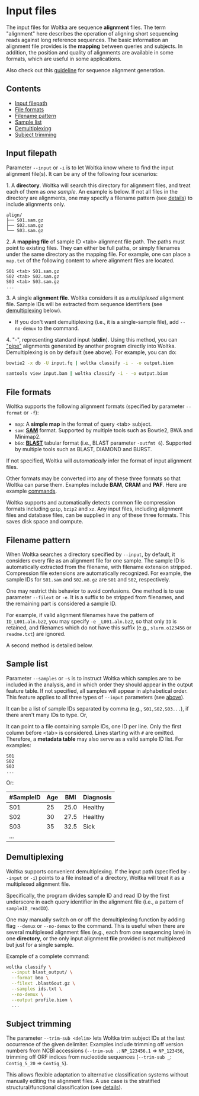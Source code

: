 # Input files

The input files for Woltka are sequence **alignment** files. The term "alignment" here describes the operation of aligning short sequencing reads against long reference sequences. The basic information an alignment file provides is the **mapping** between queries and subjects. In addition, the position and quality of alignments are available in some formats, which are useful in some applications.

Also check out this [guideline](align.md) for sequence alignment generation.

## Contents

- [Input filepath](#input-filepath)
- [File formats](#file-formats)
- [Filename pattern](#filename-pattern)
- [Sample list](#sample-list)
- [Demultiplexing](#demultiplexing)
- [Subject trimming](#subject-trimming)

## Input filepath

Parameter `--input` or `-i` is to let Woltka know where to find the input alignment file(s). It can be any of the following four scenarios:

1\. A **directory**. Woltka will search this directory for alignment files, and treat each of them as _one sample_. An example is below. If not all files in the directory are alignments, one may specify a filename pattern (see [details](#filename-patterns)) to include alignments only.

```
align/
├── S01.sam.gz
├── S02.sam.gz
└── S03.sam.gz
```

2\. A **mapping file** of sample ID \<tab\> alignment file path. The paths must point to existing files. They can either be full paths, or simply filenames under the same directory as the mapping file. For example, one can place a `map.txt` of the following content to where alignment files are located.

```
S01 <tab> S01.sam.gz
S02 <tab> S02.sam.gz
S03 <tab> S03.sam.gz
...
```

3\. A single **alignment file**. Woltka considers it as a _multiplexed_ alignment file. Sample IDs will be extracted from sequence identifiers (see [demultiplexing](#demultiplexing) below).

- If you don't want demultiplexing (i.e., it is a single-sample file), add `--no-demux` to the command.

4\. "-", representing standard input (**stdin**). Using this method, you can ["pipe"](https://en.wikipedia.org/wiki/Pipeline_(Unix)) alignments generated by another program directly into Woltka. Demultiplexing is on by default (see above). For example, you can do:

```bash
bowtie2 -x db -U input.fq | woltka classify -i - -o output.biom
```

```bash
samtools view input.bam | woltka classify -i - -o output.biom
```

## File formats

Woltka supports the following alignment formats (specified by parameter `--format` or `-f`):

- `map`: A **simple map** in the format of query \<tab\> subject.
- `sam`: [**SAM**](https://en.wikipedia.org/wiki/SAM_(file_format)) format. Supported by multiple tools such as Bowtie2, BWA and Minimap2.
- `b6o`: [**BLAST**](https://www.metagenomics.wiki/tools/blast/blastn-output-format-6) tabular format (i.e., BLAST parameter `-outfmt 6`). Supported by multiple tools such as BLAST, DIAMOND and BURST.

If not specified, Woltka will _automatically_ infer the format of input alignment files.

Other formats may be converted into any of these three formats so that Woltka can parse them. Examples include **BAM**, **CRAM** and **PAF**. Here are example [commands](faq.md#input-files).

Woltka supports and automatically detects common file compression formats including `gzip`, `bzip2` and `xz`. Any input files, including alignment files and database files, can be supplied in any of these three formats. This saves disk space and compute.

## Filename pattern

When Woltka searches a directory specified by `--input`, by default, it considers every file as an alignment file for one sample. The sample ID is automatically extracted from the filename, with filename extension stripped. Compression file extensions are automatically recognized. For example, the sample IDs for `S01.sam` and `S02.m8.gz` are `S01` and `S02`, respectively.

One may restrict this behavior to avoid confusions. One method is to use parameter `--filext` or `-e`. It is a suffix to be stripped from filenames, and the remaining part is considered a sample ID.

  For example, if valid alignment filenames have the pattern of `ID_L001.aln.bz2`, you may specify `-e _L001.aln.bz2`, so that only `ID` is retained, and filenames which do not have this suffix (e.g., `slurm.o123456` or `readme.txt`) are ignored.

A second method is detailed below.

## Sample list

Parameter `--samples` or `-s` is to instruct Woltka which samples are to be included in the analysis, and in which order they should appear in the output feature table. If not specified, all samples will appear in alphabetical order. This feature applies to all three types of `--input` parameters (see [above](#input-filepath)).

It can be a list of sample IDs separated by comma (e.g., `S01,S02,S03...`), if there aren't many IDs to type. Or,

It can point to a file containing sample IDs, one ID per line. Only the first column before \<tab\> is considered. Lines starting with `#` are omitted. Therefore, a **metadata table** may also serve as a valid sample ID list. For examples:

```
S01
S02
S03
...
```

Or:

#SampleID | Age | BMI | Diagnosis
--- | --- | --- | ---
S01 | 25 | 25.0 | Healthy
S02 | 30 | 27.5 | Healthy
S03 | 35 | 32.5 | Sick
... |

## Demultiplexing

Woltka supports convenient demultiplexing. If the input path (specified by `--input` or `-i`) points to a file instead of a directory, Woltka will treat it as a multiplexed alignment file.

Specifically, the program divides sample ID and read ID by the first underscore in each query identifier in the alignment file (i.e., a pattern of `sampleID_readID`).

One may manually switch on or off the demultiplexing function by adding flag `--demux` or `--no-demux` to the command. This is useful when there are several multiplexed alignment files (e.g., each from one sequencing lane) in one **directory**, or the only input alignment **file** provided is not multiplexed but just for a single sample.

Example of a complete command:

```bash
woltka classify \
  --input blast_output/ \
  --format b6o \
  --filext .blast6out.gz \
  --samples ids.txt \
  --no-demux \
  --output profile.biom \
  ...
```

## Subject trimming

The parameter `--trim-sub <delim>` lets Woltka trim subject IDs at the last occurrence of the given delimiter. Examples include trimming off version numbers from NCBI accessions (`--trim-sub .`: `NP_123456.1` => `NP_123456`, trimming off ORF indices from nucleotide sequences (`--trim-sub _`: `Contig_5_20` => `Contig_5`).

This allows flexible adaptation to alternative classification systems without manually editing the alignment files. A use case is the stratified structural/functional classification (see [details](stratify.md)).
